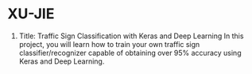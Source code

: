 # XU-JIE
1. Title:  Traffic Sign Classification with Keras and Deep Learning
     In this project, you will learn how to train your own traffic sign classifier/recognizer capable of obtaining over 95% accuracy using Keras and Deep Learning.
   

